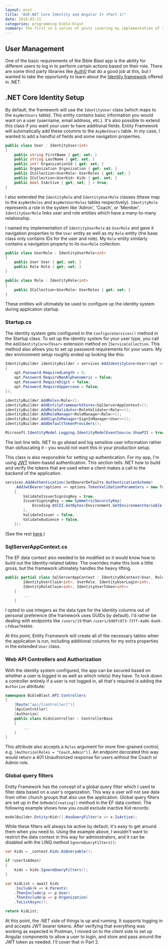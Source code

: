 ```yaml
---
layout: post
title: "ASP.NET Core Identity and Angular 2+ (Part 1)"
date: 2019-03-11
categories: programming bible-blast
summary: The first in a series of posts covering my implementation of the ASP.NET Identity system, and how to integrate it with Angular on the frontend. This post looks at the server components and data schema.
---
```

## User Management
One of the basic requirements of the Bible Blast app is the ability for different users to log in to perform certain actions based on their role. There are some third party libraries like [Auth0](https://auth0.com) that do a good job at this, but I wanted to take the opportunity to learn about the [Identity framework](https://docs.microsoft.com/en-us/aspnet/core/security/authentication/identity?view=aspnetcore-2.2&tabs=visual-studio) offered in .NET.

## .NET Core Identity Setup
By default, the framework will use the `IdentityUser` class (which maps to the `AspNetUsers` table). This entity contains basic information you would want on a user (username, email address, etc.). It's also possible to extend this class if you want your user to have additional fields. Entity Framework will automatically add these columns to the `AspNetUsers` table. In my case, I wanted to add a handful of fields and some navigation properties.

```csharp
public class User : IdentityUser<int>
{
    public string FirstName { get; set; }
    public string LastName { get; set; }
    public int? OrganizationId { get; set; }
    public Organization Organization { get; set; }
    public ICollection<UserRole> UserRoles { get; set; }
    public ICollection<UserKid> Kids { get; set; }
    public bool IsActive { get; set; } = true;
}
```

I also extended the `IdentityRole` and `IdentityUserRole` classes (these map to the `AspNetRoles` and `AspNetUserRoles` tables respectively). `IdentityRole` represents a role in the system like 'Admin', 'Coach', or 'Member'. `IdentityUserRole` links user and role entities which have a many-to-many relationship.

I named my implementation of `IdentityUserRole` as `UserRole` and gave it navigation properties to the `User` entity as well as my `Role` entity (the base class only contains IDs for the user and role). My `Role` entity similarly contains a navigation property to its `UserRole` collection.

```csharp
public class UserRole : IdentityUserRole<int>
{
    public User User { get; set; }
    public Role Role { get; set; }
}

public class Role : IdentityRole<int>
{
    public ICollection<UserRole> UserRoles { get; set; }
}
```

These entities will ultimately be used to configure up the identity system during application startup.

### Startup.cs
The identity system gets configured in the `ConfigureServices()` method in the Startup class. To set up the identity system for your user type, you call the `AddIdentityCore<TUser>` extension method on `IServiceCollection`. This method also allows you to set up password requirements for your users. My dev environment setup roughly ended up looking like this:

```csharp
IdentityBuilder identityBuilder = services.AddIdentityCore<User>(opt =>
{
    opt.Password.RequiredLength = 8;
    opt.Password.RequireNonAlphanumeric = false;
    opt.Password.RequireDigit = false;
    opt.Password.RequireUppercase = false;
});

identityBuilder.AddRoles<Role>();
identityBuilder.AddEntityFrameworkStores<SqlServerAppContext>();
identityBuilder.AddRoleValidator<RoleValidator<Role>>();
identityBuilder.AddRoleManager<RoleManager<Role>>();
identityBuilder.AddSignInManager<SignInManager<User>>();
identityBuilder.AddDefaultTokenProviders();

Microsoft.IdentityModel.Logging.IdentityModelEventSource.ShowPII = true;
```
The last line tells .NET to go ahead and log sensitive user information rather than obfuscating it - you would not want this in your production setup.

This class is also responsible for setting up authentication. For my app, I'm using [JWT](https://jwt.io) token-based authentication. This section tells .NET how to build and verify the tokens that are used when a client makes a call to the backend of the application.

```csharp
services.AddAuthentication(JwtBearerDefaults.AuthenticationScheme)
    .AddJwtBearer(options => options.TokenValidationParameters = new TokenValidationParameters
    {
        ValidateIssuerSigningKey = true,
        IssuerSigningKey = new SymmetricSecurityKey(
            Encoding.ASCII.GetBytes(Environment.GetEnvironmentVariable("SHARED_KEY"))
        ),
        ValidateIssuer = false,
        ValidateAudience = false,
    });
```

(See the rest [here](https://github.com/ppalms/bible-blast/blob/master/BibleBlast.API/Startup.cs).)

### SqlServerAppContext.cs
The EF data context also needed to be modified so it would know how to build out the Identity-related tables. The overrides make this look a little gross, but the framework ultimately handles the heavy lifting.

```csharp
public partial class SqlServerAppContext : IdentityDbContext<User, Role, int,
        IdentityUserClaim<int>, UserRole, IdentityUserLogin<int>,
        IdentityRoleClaim<int>, IdentityUserToken<int>>
    {
        ...
    }
```

I opted to use integers as the data type for the identity columns out of personal preference (the framework uses GUIDs by default). I'd rather be dealing with endpoints like `/users/19` than `/users/b90fc973-73ff-4a06-8a49-cfdbae79489d`.

At this point, Entity Framework will create all of the necessary tables when the application is run, including additional columns for my extra properties in the extended `User` class.

### Web API Controllers and Authorization
With the identity system configured, the app can be secured based on whether a user is logged in as well as which role(s) they have. To lock down a controller entirely if a user is not logged in, all that's required is adding the `Authorize` attribute:
```csharp
namespace BibleBlast.API.Controllers
{
    [Route("api/[controller]")]
    [ApiController]
    [Authorize]
    public class KidsController : ControllerBase
    {
        ...
    }
}
```

This attribute also accepts a `Roles` argument for more fine-grained control, e.g. `[Authorize(Roles = "Coach,Admin")]`. An endpoint decorated this way would return a 401 Unauthorized response for users without the Coach or Admin role.

### Global query filters
Entity Framework has the concept of a global query filter which I used to filter data based on a user's organization. This way a user will not see data from other church groups that also use the application. Global query filters are set up in the `OnModelCreating()` method in the EF data context. The following example shows how you could exclude inactive Kid records:

```csharp
modelBuilder.Entity<Kid>().HasQueryFilter(x => x.IsActive);
```

While these filters will always be active by default, it's easy to get around them when you need to. Using the example above, I wouldn't want to restrict the data context in this way for administrators, and it can be disabled with the LINQ method `IgnoreQueryFilters()`:

```csharp
var kids = _context.Kids.AsQueryable();

if (userIsAdmin)
{
    kids = kids.IgnoreQueryFilters();
}

var kidList = await kids
    .Include(k => k.Parents)
    .ThenInclude(p => p.User)
    .ThenInclude(p => p.Organization)
    .ToListAsync();

return kidList;
```

At this point, the .NET side of things is up and running. It supports logging in and accepts JWT bearer tokens. After verifying that everything was working as expected in Postman, I moved on to the client side to set up Angular components to allow a user to login, and store and pass around the JWT token as needed. I'll cover that in Part 2.
